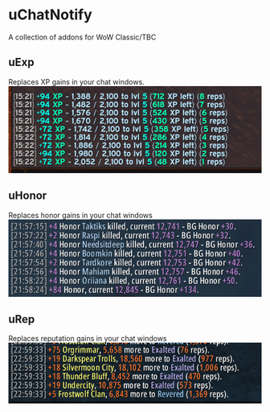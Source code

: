 # uChatNotify

A collection of addons for WoW Classic/TBC

## uExp
Replaces XP gains in your chat windows.
![XP Gain](./images/XPGain.png)

## uHonor
Replaces honor gains in your chat windows
![Honor Gain](./images/HonorGain.png)

## uRep
Replaces reputation gains in your chat windows
![Rep Gain](./images/RepGain.png)